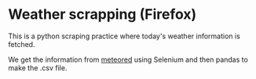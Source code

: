 # Weather scrapping (Firefox)

This is a python scraping practice where today's weather information is fetched.

We get the information from [meteored](https://www.meteored.com.ar/) using Selenium and then pandas to make the .csv file.
